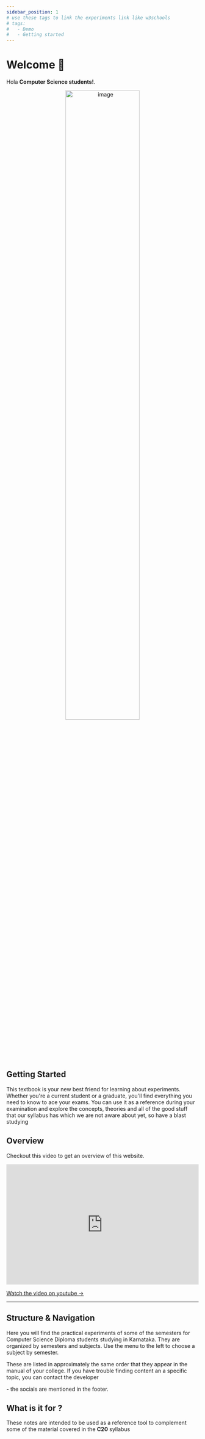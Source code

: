 ```yaml
---
sidebar_position: 1
# use these tags to link the experiments link like w3schools
# tags:
#   - Demo
#   - Getting started
---
```


# Welcome 🐨

Hola **Computer Science students!**.

<p align="center">
  <img src="https://cs-diploma-notebook.vercel.app/undraw_programming_re_kg9v.svg" alt="image" width="62%" height="65%" />
</p>

## Getting Started

This textbook is your new best friend for learning about experiments. Whether you're a current student or a graduate, you'll find everything you need to know to ace your exams. You can use it as a reference during your examination and explore the concepts, theories and all of the good stuff that our syllabus has which we are not aware about yet, so have a blast studying

## Overview

Checkout this video to get an overview of this website.

<iframe width="100%" height="315" src="https://www.youtube.com/embed/XzKb4QuhTes" title="YouTube video player" frameborder="0" allow="accelerometer; autoplay; clipboard-write; encrypted-media; gyroscope; picture-in-picture; web-share" allowfullscreen></iframe>

[Watch the video on youtube →](https://www.youtube.com/embed/XzKb4QuhTes?si=rnItA_qALHG2m3Qq)

---

## Structure & Navigation

Here you will find the practical experiments of some of the semesters for Computer Science Diploma students studying in Karnataka. They are organized by semesters and subjects. Use the menu to the left to choose a subject by semester.

These are listed in approximately the same order that they appear in the manual of your college. If you have trouble finding content an a specific topic, you can contact the developer

**-** the socials are mentioned in the footer.

<!-- ```bash
npm init docusaurus@latest my-website classic
```

You can type this command into Command Prompt, Powershell, Terminal, or any other integrated terminal of your code editor.

The command also installs all necessary dependencies you need to run Docusaurus. -->

## What is it for ?

These notes are intended to be used as a reference tool to complement some of the material covered in the **C20** syllabus

<!-- ```bash
cd my-website
npm run start
```

The `cd` command changes the directory you're working with. In order to work with your newly created Docusaurus site, you'll need to navigate the terminal there.

The `npm run start` command builds your website locally and serves it through a development server, ready for you to view at http://localhost:3000/.

Open `docs/intro.md` (this page) and edit some lines: the site **reloads automatically** and displays your changes. -->

